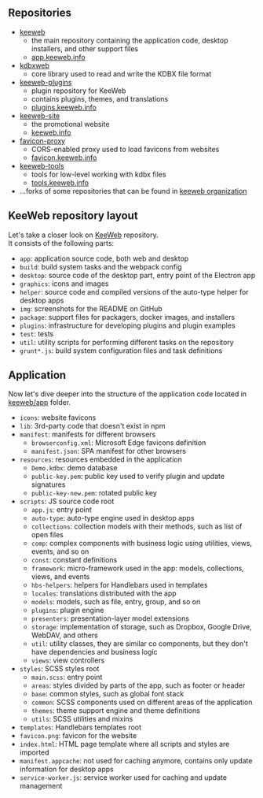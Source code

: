 ## Repositories

* [keeweb](https://github.com/keeweb/keeweb)
  * the main repository containing the application code, desktop installers, and other support files
  * [app.keeweb.info](https://app.keeweb.info)
* [kdbxweb](https://github.com/keeweb/kdbxweb)
  * core library used to read and write the KDBX file format
* [keeweb-plugins](https://github.com/keeweb/keeweb-plugins)
  * plugin repository for KeeWeb
  * contains plugins, themes, and translations
  * [plugins.keeweb.info](https://plugins.keeweb.info)
* [keeweb-site](https://github.com/keeweb/keeweb-site)
  * the promotional website
  * [keeweb.info](https://keeweb.info)
* [favicon-proxy](https://github.com/keeweb/favicon-proxy)
  * CORS-enabled proxy used to load favicons from websites
  * [favicon.keeweb.info](https://favicon.keeweb.info)
* [keeweb-tools](https://github.com/keeweb/keeweb-tools)
  * tools for low-level working with kdbx files
  * [tools.keeweb.info](https://tools.keeweb.info)
* ...forks of some repositories that can be found in [keeweb organization](https://github.com/keeweb)

## KeeWeb repository layout

Let's take a closer look on [KeeWeb](https://github.com/keeweb/keeweb) repository.  
It consists of the following parts:

* `app`: application source code, both web and desktop
* `build`: build system tasks and the webpack config
* `desktop`: source code of the desktop part, entry point of the Electron app
* `graphics`: icons and images
* `helper`: source code and compiled versions of the auto-type helper for desktop apps
* `img`: screenshots for the README on GitHub
* `package`: support files for packagers, docker images, and installers
* `plugins`: infrastructure for developing plugins and plugin examples
* `test`: tests
* `util`: utility scripts for performing different tasks on the repository
* `grunt*.js`: build system configuration files and task definitions

## Application

Now let's dive deeper into the structure of the application code located in [keeweb/app](https://github.com/keeweb/keeweb/tree/master/app) folder.

* `icons`: website favicons
* `lib`: 3rd-party code that doesn't exist in npm
* `manifest`: manifests for different browsers
  * `browserconfig.xml`: Microsoft Edge favicons definition
  * `manifest.json`: SPA manifest for other browsers
* `resources`: resources embedded in the application
  * `Demo.kdbx`: demo database
  * `public-key.pem`: public key used to verify plugin and update signatures
  * `public-key-new.pem`: rotated public key
* `scripts`: JS source code root
  * `app.js`: entry point
  * `auto-type`: auto-type engine used in desktop apps
  * `collections`: collection models with their methods, such as list of open files
  * `comp`: complex components with business logic using utilities, views, events, and so on
  * `const`: constant definitions
  * `framework`: micro-framework used in the app: models, collections, views, and events
  * `hbs-helpers`: helpers for Handlebars used in templates
  * `locales`: translations distributed with the app
  * `models`: models, such as file, entry, group, and so on
  * `plugins`: plugin engine
  * `presenters`: presentation-layer model extensions
  * `storage`: implementation of storage, such as Dropbox, Google Drive, WebDAV, and others
  * `util`: utility classes, they are similar co components, but they don't have dependencies and business logic
  * `views`: view controllers
* `styles`: SCSS styles root
  * `main.scss`: entry point
  * `areas`: styles divided by parts of the app, such as footer or header
  * `base`: common styles, such as global font stack
  * `common`: SCSS components used on different areas of the application
  * `themes`: theme support engine and theme definitions
  * `utils`: SCSS utilities and mixins
* `templates`: Handlebars templates root
* `favicon.png`: favicon for the website
* `index.html`: HTML page template where all scripts and styles are imported
* `manifest.appcache`: not used for caching anymore, contains only update information for desktop apps
* `service-worker.js`: service worker used for caching and update management